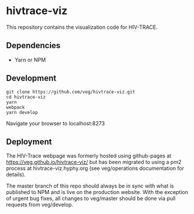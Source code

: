 # hivtrace-viz

This repository contains the visualization code for HIV-TRACE.

## Dependencies

- Yarn or NPM

## Development

```
git clone https://github.com/veg/hivtrace-viz.git
cd hivtrace-viz
yarn
webpack
yarn develop
```

Navigate your browser to localhost:8273

## Deployment

The HIV-Trace webpage was formerly hosted using github-pages at https://veg.github.io/hivtrace-viz/ but has been migrated to using a pm2 process at hivtrace-viz.hyphy.org (see veg/operations documentation for details).

The master branch of this repo should always be in sync with what is published to NPM and is live on the production website. With the exception of urgent bug fixes, all changes to veg/master should be done via pull requests from veg/develop.
